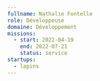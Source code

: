 ```yaml
---
fullname: Nathalie Fontelle
role: Développeuse
domaine: Développement
missions:
  - start: 2022-04-19
    end: 2022-07-21
    status: service
startups:
  - lapins
---
```

